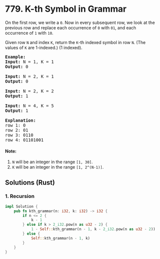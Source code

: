 # 779. K-th Symbol in Grammar
On the first row, we write a `0`. Now in every subsequent row, we look at the previous row and replace each occurrence of `0` with `01`, and each occurrence of `1` with `10`.

Given row `N` and index `K`, return the `K`-th indexed symbol in row `N`. (The values of `K` are 1-indexed.) (1 indexed).

<pre>
<b>Example:</b>
<b>Input:</b> N = 1, K = 1
<b>Output:</b> 0

<b>Input:</b> N = 2, K = 1
<b>Output:</b> 0

<b>Input:</b> N = 2, K = 2
<b>Output:</b> 1

<b>Input:</b> N = 4, K = 5
<b>Output:</b> 1

<b>Explanation:</b>
row 1: 0
row 2: 01
row 3: 0110
row 4: 01101001
</pre>

#### Note:
1. `N` will be an integer in the range `[1, 30]`.
2. `K` will be an integer in the range `[1, 2^(N-1)]`.

## Solutions (Rust)

### 1. Recursion
```Rust
impl Solution {
    pub fn kth_grammar(n: i32, k: i32) -> i32 {
        if n <= 2 {
            k - 1
        } else if k > 2_i32.pow(n as u32 - 2) {
            1 - Self::kth_grammar(n - 1, k - 2_i32.pow(n as u32 - 2))
        } else {
            Self::kth_grammar(n - 1, k)
        }
    }
}
```
